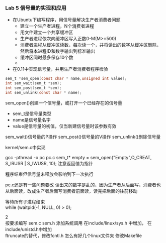 ### Lab 5 信号量的实现和应用

- 在Ubuntu下编写程序，用信号量解决生产者消费者问题
  - 建立一个生产者进程，N个消费者进程
  - 用文件建立一个共享缓冲区
  - 生产者进程依次向缓冲区写入正数0-M(M>=500)
  - 消费者进程从缓冲区读数，每次读一个，并将读出的数字从缓冲区删除，然后将本进程ID和数字输出到标准输出
  - 缓冲区同时最多保存10个数
  - 
- 在0.11中实现信号量，并用生产者消费者程序检验
```c
sem_t *sem_open(const char * name,unsigned int value);
int sem_wait(sem_t *sem);
int sem_post(sem_t *sem);
int sem_unlink(const char * name);
```
sem_open()创建一个信号量，或打开一个已经存在的信号量
- sem_t是信号量类型
- name是信号量名字
- value是信号量的初值，仅当新建信号量时该参数有效

sem_wait()信号量的P操作
sem_post()信号量的V操作
sem_unlink()删除信号量

kernel/sem.c中实现

gcc -pthread -o pc pc.c
sem_t* empty = sem_open("Empty",O_CREAT, S_IRUSR | S_IWUSR, 10);
注意返回值为指针

程序结束但信号量未释放会影响到下一次执行

pc.c还是有一些问题要改
读出来的数字是乱的，因为生产者从后面写，消费者也从后面读，改成生产者后面写消费者前面读，读完把后面的往前移动  

等待所有子进程结束  
while (waitpid(-1, NULL, 0) > 0);


2  
按要求编写 sem.c sem.h
添加系统调用 在include/linux/sys.h 中增加， 在include/unistd.h中增加  
ftruncate的替代，修改fcntl.h
怎么有好几个linux文件夹
修改Makefile